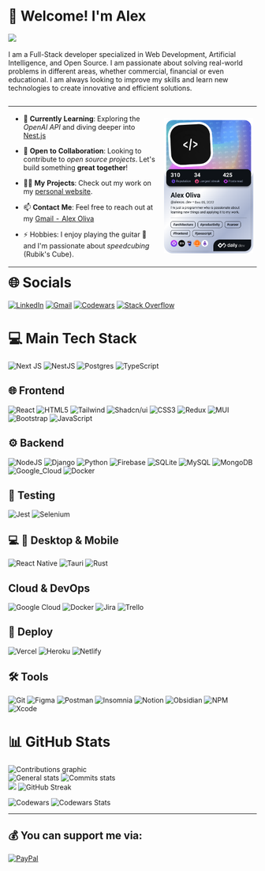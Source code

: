 # 💫 Welcome! I'm Alex

<p align="left">
<a href="https://github.com/DenverCoder1/readme-typing-svg"><img src="https://readme-typing-svg.herokuapp.com?&font=IBM+Plex+Sans&color=D3D0CB&size=20&lines=I'm+a+Full-Stack+Developer;Artificial+intelligence+Enthusiast;Solving+real-world+problems" /></a>
</p>

I am a Full-Stack developer specialized in Web Development, Artificial Intelligence, and Open Source. I am passionate about solving real-world problems in different areas, whether commercial, financial or even educational.
I am always looking to improve my skills and learn new technologies to create innovative and efficient solutions.

<table align="left">
  <tr>
    <td>

- 🌱 **Currently Learning**: Exploring the _OpenAI API_ and diving deeper into [Nest.js](https://nestjs.com/)

- 💼 **Open to Collaboration**: Looking to contribute to _open source projects_. Let's build something **great together**!

- 👨‍💻 **My Projects**: Check out my work on my [personal website](https://alexoliva.work/).

- 📫 **Contact Me**: Feel free to reach out at my [Gmail - Alex Oliva](mailto:alexoliva.developer@gmail.com?subject=GitHub%20-%20Alex%20Oliva)

- ⚡ Hobbies: I enjoy playing the guitar 🎸 and I'm passionate about _speedcubing_ (Rubik's Cube).
  </td>
  <td>
  <a href="https://app.daily.dev/alex87464"><img src="./devcard.png" width="652" alt="Alex Oliva's Dev Card"/></a>

    </tr>
  </table>

# 🌐 Socials

[![LinkedIn](https://img.shields.io/badge/LinkedIn-0077B5?style=for-the-badge&logo=linkedin&logoColor=white)](https://www.linkedin.com/in/alex-oliva/)
[![Gmail](https://img.shields.io/badge/Gmail-D14836?style=for-the-badge&logo=gmail&logoColor=white)](mailto:alexoliva.developer@gmail.com?subject=GitHub%20-%20Alex%20Oliva)
[![Codewars](https://img.shields.io/badge/Codewars-B1361E?style=for-the-badge&logo=Codewars&logoColor=white)](https://www.codewars.com/users/Alex87464)
[![Stack Overflow](https://img.shields.io/badge/-Stackoverflow-FE7A16?logo=stack-overflow&logoColor=white)](https://stackoverflow.com/users/19150149)

# 💻 Main Tech Stack

![Next JS](https://img.shields.io/badge/Next-black?style=for-the-badge&logo=next.js&logoColor=white)
![NestJS](https://img.shields.io/badge/nestjs-%23E0234E.svg?style=for-the-badge&logo=nestjs&logoColor=white)
![Postgres](https://img.shields.io/badge/postgres-%23316192.svg?style=for-the-badge&logo=postgresql&logoColor=white)
![TypeScript](https://img.shields.io/badge/typescript-%23007ACC.svg?style=for-the-badge&logo=typescript&logoColor=white)

## 🌐 Frontend

![React](https://img.shields.io/badge/react-%2320232a.svg?style=for-the-badge&logo=react&logoColor=%2361DAFB)
![HTML5](https://img.shields.io/badge/html5-%23E34F26.svg?style=for-the-badge&logo=html5&logoColor=white)
![Tailwind](https://img.shields.io/badge/Tailwind_CSS-38B2AC?style=for-the-badge&logo=tailwind-css&logoColor=white)
![Shadcn/ui](https://img.shields.io/badge/shadcn%2Fui-000000?style=for-the-badge&logo=shadcnui&logoColor=white)
![CSS3](https://img.shields.io/badge/css3-%231572B6.svg?style=for-the-badge&logo=css3&logoColor=white)
![Redux](https://img.shields.io/badge/redux-%23593d88.svg?style=for-the-badge&logo=redux&logoColor=white)
![MUI](https://img.shields.io/badge/Material--UI-0081CB?style=for-the-badge&logo=material-ui&logoColor=white)
![Bootstrap](https://img.shields.io/badge/bootstrap-%23563D7C.svg?style=for-the-badge&logo=bootstrap&logoColor=white)
![JavaScript](https://img.shields.io/badge/javascript-%23323330.svg?style=for-the-badge&logo=javascript&logoColor=%23F7DF1E)

## ⚙️ Backend

![NodeJS](https://img.shields.io/badge/node.js-6DA55F?style=for-the-badge&logo=node.js&logoColor=white)
![Django](https://img.shields.io/badge/Django-092E20?style=for-the-badge&logo=django&logoColor=white)
![Python](https://img.shields.io/badge/Python-3776AB?style=for-the-badge&logo=python&logoColor=white)
![Firebase](https://img.shields.io/badge/firebase-%23039BE5.svg?style=for-the-badge&logo=firebase)
![SQLite](https://img.shields.io/badge/SQLite-07405E?style=for-the-badge&logo=sqlite&logoColor=white)
![MySQL](https://img.shields.io/badge/mysql-%2300f.svg?style=for-the-badge&logo=mysql&logoColor=white)
![MongoDB](https://img.shields.io/badge/MongoDB-4EA94B?style=for-the-badge&logo=mongodb&logoColor=white)
![Google_Cloud](https://img.shields.io/badge/Google_Cloud-4285F4?style=for-the-badge&logo=google-cloud&logoColor=white)
![Docker](https://img.shields.io/badge/docker-%230db7ed.svg?style=for-the-badge&logo=docker&logoColor=white)

## 🧪 Testing

![Jest](https://img.shields.io/badge/-jest-%23C21325?style=for-the-badge&logo=jest&logoColor=white)
![Selenium](https://img.shields.io/badge/-selenium-%43B02A?style=for-the-badge&logo=selenium&logoColor=white)

## 💻 📱 Desktop & Mobile

![React Native](https://img.shields.io/badge/React_Native-20232A?style=for-the-badge&logo=react&logoColor=61DAFB)
![Tauri](https://img.shields.io/badge/tauri-%2324C8DB.svg?style=for-the-badge&logo=tauri&logoColor=%23FFFFFF)
![Rust](https://img.shields.io/badge/rust-%23000000.svg?style=for-the-badge&logo=rust&logoColor=white)

## Cloud & DevOps

![Google Cloud](https://img.shields.io/badge/Google_Cloud-4285F4?style=for-the-badge&logo=google-cloud&logoColor=white)
![Docker](https://img.shields.io/badge/docker-%230db7ed.svg?style=for-the-badge&logo=docker&logoColor=white)
![Jira](https://img.shields.io/badge/jira-%230A0FFF.svg?style=for-the-badge&logo=jira&logoColor=white)
![Trello](https://img.shields.io/badge/Trello-%23026AA7.svg?style=for-the-badge&logo=Trello&logoColor=white)

## 🚀 Deploy

![Vercel](https://img.shields.io/static/v1?style=for-the-badge&message=Vercel&color=000000&logo=Vercel&logoColor=FFFFFF&label=)
![Heroku](https://img.shields.io/badge/Heroku-430098?style=for-the-badge&logo=heroku&logoColor=white)
![Netlify](https://img.shields.io/badge/Netlify-00C7B7?style=for-the-badge&logo=netlify&logoColor=white)

## 🛠️ Tools

![Git](https://img.shields.io/badge/git-%23F05033.svg?style=for-the-badge&logo=git&logoColor=white)
![Figma](https://img.shields.io/badge/figma-%23F24E1E.svg?style=for-the-badge&logo=figma&logoColor=white)
![Postman](https://img.shields.io/badge/Postman-FF6C37?style=for-the-badge&logo=postman&logoColor=white)
![Insomnia](https://img.shields.io/badge/Insomnia-black?style=for-the-badge&logo=insomnia&logoColor=5849BE)
![Notion](https://img.shields.io/badge/Notion-%23000000.svg?style=for-the-badge&logo=notion&logoColor=white)
![Obsidian](https://img.shields.io/badge/Obsidian-%23483699.svg?style=for-the-badge&logo=obsidian&logoColor=white)
![NPM](https://img.shields.io/badge/NPM-%23000000.svg?style=for-the-badge&logo=npm&logoColor=white)
![Xcode](https://img.shields.io/badge/Xcode-007ACC?style=for-the-badge&logo=Xcode&logoColor=white)

# 📊 GitHub Stats

![Contributions graphic](http://github-profile-summary-cards.vercel.app/api/cards/profile-details?username=alexOS-dev&theme=dark)<br/>
![General stats](http://github-profile-summary-cards.vercel.app/api/cards/stats?username=alexOS-dev&theme=dark)
![Commits stats](https://github-profile-summary-cards.vercel.app/api/cards/productive-time?username=alexOS-dev&theme=github_dark&utcOffset=-3)
<br/>
![](https://github-readme-stats.vercel.app/api/top-langs/?username=alexOS-dev&layout=compact&theme=dark&bg_color=0A0A0A)
![GitHub Streak](https://github-readme-streak-stats.herokuapp.com?user=alexOS-dev&theme=highcontrast&hide_border=true&date_format=j%20M%5B%20Y%5D)
<br/>

![Codewars](https://www.codewars.com/users/alexOS-dev/badges/large)
![Codewars Stats](https://github.r2v.ch/codewars?user=alexOS-dev&name=true&top_languages=true&stroke=black&theme=gradient_light&hide_clan=true&animation=true)

---

## 💰 You can support me via:

[![PayPal](https://img.shields.io/badge/PayPal-00457C?style=for-the-badge&logo=paypal&logoColor=white)](https://paypal.me/alex87464)
